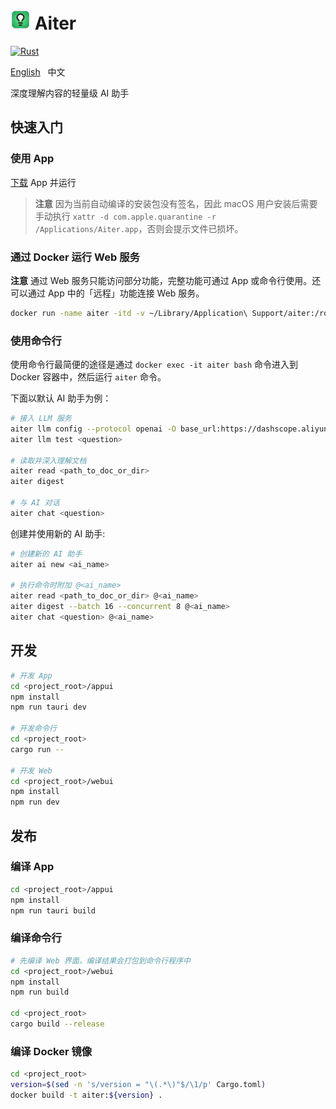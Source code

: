 # ![](logo.png) Aiter

[![Rust](https://github.com/vvlookman/aiter/actions/workflows/build.yml/badge.svg)](https://github.com/vvlookman/aiter/actions/workflows/build.yml)

[English](README.md) &nbsp; 中文

深度理解内容的轻量级 AI 助手

## 快速入门

### 使用 App

[下载](https://github.com/vvlookman/aiter/releases) App 并运行

> **注意** 因为当前自动编译的安装包没有签名，因此 macOS 用户安装后需要手动执行 `xattr -d com.apple.quarantine -r /Applications/Aiter.app`，否则会提示文件已损坏。

### 通过 Docker 运行 Web 服务

**注意** 通过 Web 服务只能访问部分功能，完整功能可通过 App 或命令行使用。还可以通过 App 中的「远程」功能连接 Web 服务。

```sh
docker run -name aiter -itd -v ~/Library/Application\ Support/aiter:/root/.local/share/aiter -p 6868:6868 vvlookman/aiter
```

### 使用命令行

使用命令行最简便的途径是通过 `docker exec -it aiter bash` 命令进入到 Docker 容器中，然后运行 `aiter` 命令。

下面以默认 AI 助手为例：

```sh
# 接入 LLM 服务
aiter llm config --protocol openai -O base_url:https://dashscope.aliyuncs.com/compatible-mode/v1 -O api_key:sk-xxx -O model:qwen-max-latest qwen
aiter llm test <question>

# 读取并深入理解文档
aiter read <path_to_doc_or_dir>
aiter digest

# 与 AI 对话
aiter chat <question>
```

创建并使用新的 AI 助手:

```sh
# 创建新的 AI 助手
aiter ai new <ai_name>

# 执行命令时附加 @<ai_name>
aiter read <path_to_doc_or_dir> @<ai_name>
aiter digest --batch 16 --concurrent 8 @<ai_name>
aiter chat <question> @<ai_name>
```

## 开发

```sh
# 开发 App
cd <project_root>/appui
npm install
npm run tauri dev

# 开发命令行
cd <project_root>
cargo run --

# 开发 Web
cd <project_root>/webui
npm install
npm run dev
```

## 发布

### 编译 App

```sh
cd <project_root>/appui
npm install
npm run tauri build
```

### 编译命令行

```sh
# 先编译 Web 界面，编译结果会打包到命令行程序中
cd <project_root>/webui
npm install
npm run build

cd <project_root>
cargo build --release
```

### 编译 Docker 镜像

```sh
cd <project_root>
version=$(sed -n 's/version = "\(.*\)"$/\1/p' Cargo.toml)
docker build -t aiter:${version} .
```
